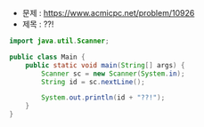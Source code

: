 - 문제 : https://www.acmicpc.net/problem/10926
- 제목 : ??!

```java
import java.util.Scanner;

public class Main {
    public static void main(String[] args) {
        Scanner sc = new Scanner(System.in);
        String id = sc.nextLine();

        System.out.println(id + "??!");
    }
}
```